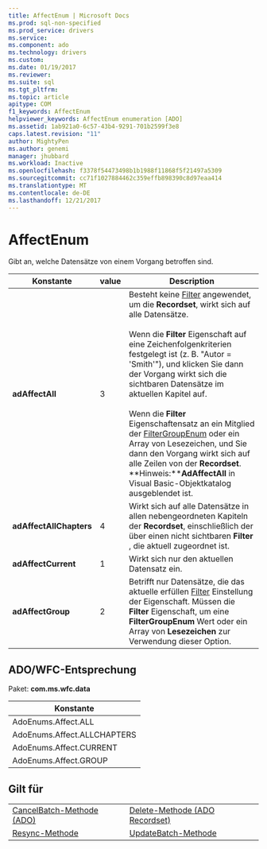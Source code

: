 ```yaml
---
title: AffectEnum | Microsoft Docs
ms.prod: sql-non-specified
ms.prod_service: drivers
ms.service: 
ms.component: ado
ms.technology: drivers
ms.custom: 
ms.date: 01/19/2017
ms.reviewer: 
ms.suite: sql
ms.tgt_pltfrm: 
ms.topic: article
apitype: COM
f1_keywords: AffectEnum
helpviewer_keywords: AffectEnum enumeration [ADO]
ms.assetid: 1ab921a0-6c57-43b4-9291-701b2599f3e8
caps.latest.revision: "11"
author: MightyPen
ms.author: genemi
manager: jhubbard
ms.workload: Inactive
ms.openlocfilehash: f3378f54473498b1b1988f11868f5f21497a5309
ms.sourcegitcommit: cc71f1027884462c359effb898390c8d97eaa414
ms.translationtype: MT
ms.contentlocale: de-DE
ms.lasthandoff: 12/21/2017
---
```

# <a name="affectenum"></a>AffectEnum
Gibt an, welche Datensätze von einem Vorgang betroffen sind.  
  
|Konstante|value|Description|  
|--------------|-----------|-----------------|  
|**adAffectAll**|3|Besteht keine [Filter](../../../ado/reference/ado-api/filter-property.md) angewendet, um die **Recordset**, wirkt sich auf alle Datensätze.<br /><br /> Wenn die **Filter** Eigenschaft auf eine Zeichenfolgenkriterien festgelegt ist (z. B. "Autor = 'Smith'"), und klicken Sie dann der Vorgang wirkt sich die sichtbaren Datensätze im aktuellen Kapitel auf.<br /><br /> Wenn die **Filter** Eigenschaftensatz an ein Mitglied der [FilterGroupEnum](../../../ado/reference/ado-api/filtergroupenum.md) oder ein Array von Lesezeichen, und Sie dann den Vorgang wirkt sich auf alle Zeilen von der **Recordset**. **Hinweis:****AdAffectAll** in Visual Basic-Objektkatalog ausgeblendet ist.|  
|**adAffectAllChapters**|4|Wirkt sich auf alle Datensätze in allen nebengeordneten Kapiteln der **Recordset**, einschließlich der über einen nicht sichtbaren **Filter** , die aktuell zugeordnet ist.|  
|**adAffectCurrent**|1|Wirkt sich nur den aktuellen Datensatz ein.|  
|**adAffectGroup**|2|Betrifft nur Datensätze, die das aktuelle erfüllen [Filter](../../../ado/reference/ado-api/filter-property.md) Einstellung der Eigenschaft. Müssen die **Filter** Eigenschaft, um eine **FilterGroupEnum** Wert oder ein Array von **Lesezeichen** zur Verwendung dieser Option.|  
  
## <a name="adowfc-equivalent"></a>ADO/WFC-Entsprechung  
 Paket: **com.ms.wfc.data**  
  
|Konstante|  
|--------------|  
|AdoEnums.Affect.ALL|  
|AdoEnums.Affect.ALLCHAPTERS|  
|AdoEnums.Affect.CURRENT|  
|AdoEnums.Affect.GROUP|  
  
## <a name="applies-to"></a>Gilt für  
  
|||  
|-|-|  
|[CancelBatch-Methode (ADO)](../../../ado/reference/ado-api/cancelbatch-method-ado.md)|[Delete-Methode (ADO Recordset)](../../../ado/reference/ado-api/delete-method-ado-recordset.md)|  
|[Resync-Methode](../../../ado/reference/ado-api/resync-method.md)|[UpdateBatch-Methode](../../../ado/reference/ado-api/updatebatch-method.md)|
